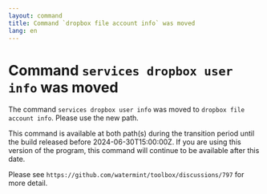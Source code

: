 ```yaml
---
layout: command
title: Command `dropbox file account info` was moved
lang: en
---
```


# Command `services dropbox user info` was moved

The command `services dropbox user info` was moved to `dropbox file account info`. Please use the new path.

This command is available at both path(s) during the transition period until the build released before 2024-06-30T15:00:00Z. If you are using this version of the program, this command will continue to be available after this date.

Please see `https://github.com/watermint/toolbox/discussions/797` for more detail.


